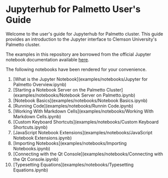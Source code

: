 # Jupyterhub for Palmetto User's Guide

Welcome to the user's guide for
Jupyterhub for Palmetto cluster.
This guide provides an introduction to the Jupyter interface
to Clemson University's Palmetto cluster.

The examples in this repository are borrowed from
the official Jupyter notebook documentation
available [here](https://github.com/jupyter/notebook).

The following notebooks have been rendered for your convenience.

1. [What is the Jupyter Notebook](examples/notebooks/Jupyter for Palmetto Overview.ipynb)
1. [Starting a Notebook Server on the Palmetto Cluster](examples/notebooks/Notebook Server on Palmetto.ipynb)
1. [Notebook Basics](examples/notebooks/Notebook Basics.ipynb)
1. [Running Code](examples/notebooks/Runnin Code.ipynb)
1. [Working With Markdown Cells](examples/notebooks/Working With Markdown Cells.ipynb)
1. [Custom Keyboard Shortcuts](examples/notebooks/Custom Keyboard Shortcuts.ipynb)
1. [JavaScript Notebook Extensions](examples/notebooks/JavaScript Notebook Extensions.ipynb)
1. [Importing Notebooks](examples/notebooks/Importing Notebooks.ipynb)
1. [Connecting with the Qt Console](examples/notebooks/Connecting with the Qt Console.ipynb)
1. [Typesetting Equations](examples/notebooks/Typesetting Equations.ipynb)
